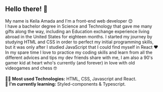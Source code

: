 <h2>Hello there! 👋</h2>  
My name is Keila Amada and I'm a front-end web developer 😊 <br>
I have a bachelor degree in Science and Technology that gave me many gifts along the way, including an Education exchange experience living abroad in the United States for eighteen months. I started my journey by studying HTML and CSS in order to perfect my initial programming skills, but it was only after I studied JavaScript that I could find myself in React ❤️ 
In my spare time I love to practice my coding skills and learn from all the different advices and tips my dev friends share with me, I am also a 90's gamer kid at heart who's currently (and forever) in love with old videogames and chess 🤓 <br>
<br>
👨‍💻 <b>Most used Technologies:</b> HTML, CSS, Javascript and React.<br>
🌱 <b>I'm currently learning:</b> Styled-components & Typescript. 

